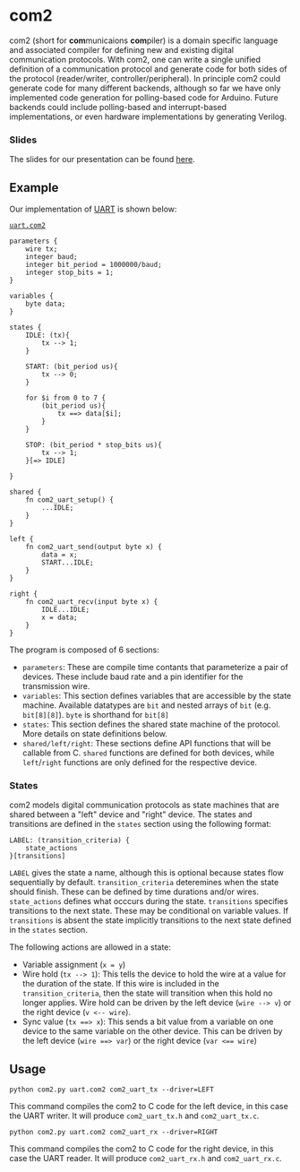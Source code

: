 # com2
com2 (short for **com**municaions **com**piler) is a domain specific language and associated compiler for defining new and existing digital communication protocols. With com2, one can write a single unified definition of a communication protocol and generate code for both sides of the protocol (reader/writer, controller/peripheral). In principle com2 could generate code for many different backends, although so far we have only implemented code generation for polling-based code for Arduino. Future backends could include polling-based and interrupt-based implementations, or even hardware implementations by generating Verilog.

### Slides
The slides for our presentation can be found [here](https://docs.google.com/presentation/d/1wd-cLTV7zk-6ha02cgiNSGKHZyAGYPovaxa3Yg2ryUU/edit?usp=sharing).

## Example
Our implementation of [UART](https://en.wikipedia.org/wiki/Universal_asynchronous_receiver-transmitter) is shown below:

[`uart.com2`](/uart.com2)
```
parameters {
    wire tx;
    integer baud;
    integer bit_period = 1000000/baud;
    integer stop_bits = 1;
}

variables {
    byte data;
}

states {
    IDLE: (tx){
        tx --> 1;
    }

    START: (bit_period us){
        tx --> 0;   
    }

    for $i from 0 to 7 {
        (bit_period us){
            tx ==> data[$i];
        }        
    }

    STOP: (bit_period * stop_bits us){
        tx --> 1;
    }[=> IDLE]

}

shared {
    fn com2_uart_setup() {
        ...IDLE;
    }
}

left {
    fn com2_uart_send(output byte x) {
        data = x;
        START...IDLE;
    }
}

right {
    fn com2_uart_recv(input byte x) {
        IDLE...IDLE;
        x = data;
    }
}
```

The program is composed of 6 sections:
* `parameters`: These are compile time contants that parameterize a pair of devices. These include baud rate and a pin identifier for the transmission wire.
* `variables`: This section defines variables that are accessible by the state machine. Available datatypes are `bit` and nested arrays of `bit` (e.g. `bit[8][8]`). `byte` is shorthand for `bit[8]`
* `states`: This section defines the shared state machine of the protocol. More details on state definitions below.
* `shared/left/right`: These sections define API functions that will be callable from C. `shared` functions are defined for both devices, while `left`/`right` functions are only defined for the respective device.

### States
com2 models digital communication protocols as state machines that are shared between a "left" device and "right" device. The states and transitions are defined in the `states` section using the following format:
```
LABEL: (transition_criteria) {
    state_actions
}[transitions]
```
`LABEL` gives the state a name, although this is optional because states flow sequentially by default. `transition_criteria` deteremines when the state should finish. These can be defined by time durations and/or wires. `state_actions` defines what occcurs during the state. `transitions` specifies transitions to the next state. These may be conditional on variable values. If `transitions` is absent the state implicitly transitions to the next state defined in the `states` section.

The following actions are allowed in a state:
* Variable assignment (`x = y`)
* Wire hold (`tx --> 1`): This tells the device to hold the wire at a value for the duration of the state. If this wire is included in the `transition_criteria`, then the state will transition when this hold no longer applies. Wire hold can be driven by the left device (`wire --> v`) or the right device (`v <-- wire`).
* Sync value (`tx ==> x`): This sends a bit value from a variable on one device to the same variable on the other device. This can be driven by the left device (`wire ==> var`) or the right device (`var <== wire`)

## Usage
```
python com2.py uart.com2 com2_uart_tx --driver=LEFT
```
This command compiles the com2 to C code for the left device, in this case the UART writer. It will produce `com2_uart_tx.h` and `com2_uart_tx.c`.
```
python com2.py uart.com2 com2_uart_rx --driver=RIGHT
```
This command compiles the com2 to C code for the right device, in this case the UART reader. It will produce `com2_uart_rx.h` and `com2_uart_rx.c`.
